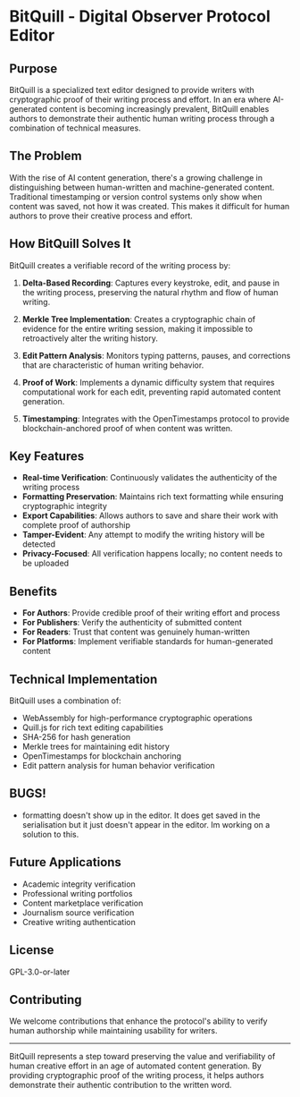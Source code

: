 # BitQuill - Digital Observer Protocol Editor

## Purpose
BitQuill is a specialized text editor designed to provide writers with cryptographic proof of their writing process and effort. In an era where AI-generated content is becoming increasingly prevalent, BitQuill enables authors to demonstrate their authentic human writing process through a combination of technical measures.

## The Problem
With the rise of AI content generation, there's a growing challenge in distinguishing between human-written and machine-generated content. Traditional timestamping or version control systems only show when content was saved, not how it was created. This makes it difficult for human authors to prove their creative process and effort.

## How BitQuill Solves It
BitQuill creates a verifiable record of the writing process by:

1. **Delta-Based Recording**: Captures every keystroke, edit, and pause in the writing process, preserving the natural rhythm and flow of human writing.

2. **Merkle Tree Implementation**: Creates a cryptographic chain of evidence for the entire writing session, making it impossible to retroactively alter the writing history.

3. **Edit Pattern Analysis**: Monitors typing patterns, pauses, and corrections that are characteristic of human writing behavior.

4. **Proof of Work**: Implements a dynamic difficulty system that requires computational work for each edit, preventing rapid automated content generation.

5. **Timestamping**: Integrates with the OpenTimestamps protocol to provide blockchain-anchored proof of when content was written.

## Key Features

- **Real-time Verification**: Continuously validates the authenticity of the writing process
- **Formatting Preservation**: Maintains rich text formatting while ensuring cryptographic integrity
- **Export Capabilities**: Allows authors to save and share their work with complete proof of authorship
- **Tamper-Evident**: Any attempt to modify the writing history will be detected
- **Privacy-Focused**: All verification happens locally; no content needs to be uploaded

## Benefits

- **For Authors**: Provide credible proof of their writing effort and process
- **For Publishers**: Verify the authenticity of submitted content
- **For Readers**: Trust that content was genuinely human-written
- **For Platforms**: Implement verifiable standards for human-generated content

## Technical Implementation

BitQuill uses a combination of:
- WebAssembly for high-performance cryptographic operations
- Quill.js for rich text editing capabilities
- SHA-256 for hash generation
- Merkle trees for maintaining edit history
- OpenTimestamps for blockchain anchoring
- Edit pattern analysis for human behavior verification

## BUGS!
- formatting doesn't show up in the editor. It does get saved in the serialisation but it just doesn't appear in the editor. Im working on a solution to this.

## Future Applications

- Academic integrity verification
- Professional writing portfolios
- Content marketplace verification
- Journalism source verification
- Creative writing authentication

## License
GPL-3.0-or-later

## Contributing
We welcome contributions that enhance the protocol's ability to verify human authorship while maintaining usability for writers.

---

BitQuill represents a step toward preserving the value and verifiability of human creative effort in an age of automated content generation. By providing cryptographic proof of the writing process, it helps authors demonstrate their authentic contribution to the written word.
